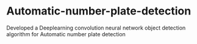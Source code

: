 # Automatic-number-plate-detection
Developed a Deeplearning convolution neural network object detection algorithm for Automatic number plate detection
